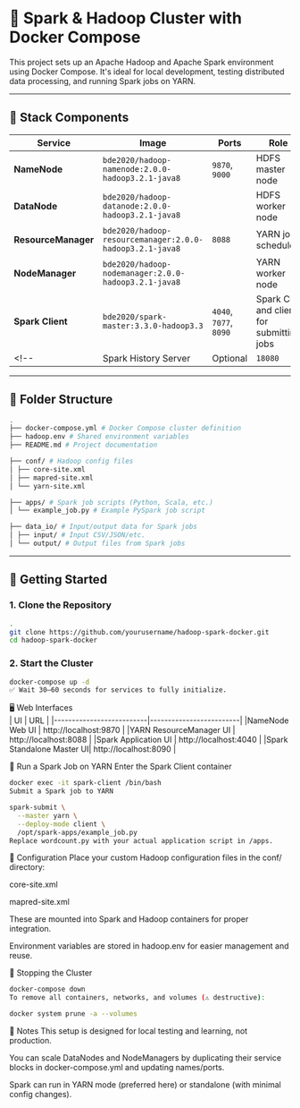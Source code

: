 # 🚀 Spark & Hadoop Cluster with Docker Compose

This project sets up an Apache Hadoop and Apache Spark environment using Docker Compose. It's ideal for local development, testing distributed data processing, and running Spark jobs on YARN.

---

## 🧱 Stack Components

| Service         | Image                                               | Ports       | Role                            |
|-----------------|------------------------------------------------------|-------------|----------------------------------|
| **NameNode**    | `bde2020/hadoop-namenode:2.0.0-hadoop3.2.1-java8`    | `9870`, `9000` | HDFS master node                 |
| **DataNode**    | `bde2020/hadoop-datanode:2.0.0-hadoop3.2.1-java8`    |             | HDFS worker node                |
| **ResourceManager** | `bde2020/hadoop-resourcemanager:2.0.0-hadoop3.2.1-java8` | `8088`      | YARN job scheduler               |
| **NodeManager** | `bde2020/hadoop-nodemanager:2.0.0-hadoop3.2.1-java8` |             | YARN worker node                |
| **Spark Client**| `bde2020/spark-master:3.3.0-hadoop3.3`               | `4040`, `7077`, `8090` | Spark CLI and client for submitting jobs |
<!-- | Spark History Server | Optional | `18080` | Job log visualization (if enabled) | -->

---

## 📂 Folder Structure

```bash
.
├── docker-compose.yml # Docker Compose cluster definition
├── hadoop.env # Shared environment variables
├── README.md # Project documentation

├── conf/ # Hadoop config files
│ ├── core-site.xml
│ ├── mapred-site.xml
│ └── yarn-site.xml

├── apps/ # Spark job scripts (Python, Scala, etc.)
│ └── example_job.py # Example PySpark job script

├── data_io/ # Input/output data for Spark jobs
│ ├── input/ # Input CSV/JSON/etc.
│ └── output/ # Output files from Spark jobs

```
---


## 🚀 Getting Started

### 1. Clone the Repository

```bash
.
git clone https://github.com/yourusername/hadoop-spark-docker.git
cd hadoop-spark-docker
```

### 2. Start the Cluster
```bash
docker-compose up -d
✅ Wait 30–60 seconds for services to fully initialize.

```

🖥️ Web Interfaces  
| UI                       | URL                     |
|--------------------------|-------------------------|
|NameNode Web UI           |	http://localhost:9870  |
|YARN ResourceManager UI   |	http://localhost:8088  |
|Spark Application UI      |	http://localhost:4040  |
|Spark Standalone Master UI|	http://localhost:8090  |

🧪 Run a Spark Job on YARN
Enter the Spark Client container

```bash
docker exec -it spark-client /bin/bash
Submit a Spark job to YARN

```

```bash
spark-submit \
  --master yarn \
  --deploy-mode client \
  /opt/spark-apps/example_job.py
Replace wordcount.py with your actual application script in /apps.
```

🔧 Configuration
Place your custom Hadoop configuration files in the conf/ directory:

core-site.xml

mapred-site.xml

These are mounted into Spark and Hadoop containers for proper integration.

Environment variables are stored in hadoop.env for easier management and reuse.

🛑 Stopping the Cluster
```bash
docker-compose down
To remove all containers, networks, and volumes (⚠️ destructive):
```

```bash
docker system prune -a --volumes
```
📌 Notes
This setup is designed for local testing and learning, not production.

You can scale DataNodes and NodeManagers by duplicating their service blocks in docker-compose.yml and updating names/ports.

Spark can run in YARN mode (preferred here) or standalone (with minimal config changes).
